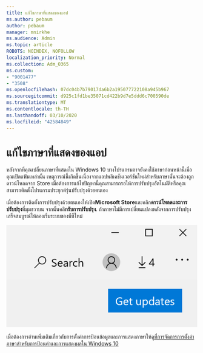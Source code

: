 ```yaml
---
title: แก้ไขภาษาที่แสดงของแอป
ms.author: pebaum
author: pebaum
manager: mnirkhe
ms.audience: Admin
ms.topic: article
ROBOTS: NOINDEX, NOFOLLOW
localization_priority: Normal
ms.collection: Adm_O365
ms.custom:
- "9001477"
- "3508"
ms.openlocfilehash: 07dc04b7b79017da6b2a195077722108a945b967
ms.sourcegitcommit: d925c1fd1be35071cd422b9d7e5ddd6c700590de
ms.translationtype: MT
ms.contentlocale: th-TH
ms.lasthandoff: 03/10/2020
ms.locfileid: "42584849"
---
```

# <a name="fix-the-display-language-of-apps"></a>แก้ไขภาษาที่แสดงของแอป

หลังจากที่คุณเปลี่ยนภาษาที่แสดงใน Windows 10 บางโปรแกรมอาจยังคงใช้ภาษาก่อนหน้านี้เมื่อคุณเปิดแฟ้มเหล่านั้น เหตุการณ์นี้เกิดขึ้นเนื่องจากแอปพลิเคชันเวอร์ชันใหม่สำหรับภาษานั้นจะต้องถูกดาวน์โหลดจาก Store เมื่อต้องการแก้ไขปัญหานี้คุณสามารถรอให้การปรับปรุงอัตโนมัติหรือคุณสามารถติดตั้งโปรแกรมประยุกต์รุ่นปรับปรุงด้วยตนเอง

เมื่อต้องการติดตั้งการปรับปรุงด้วยตนเองให้เปิด**Microsoft Store**และคลิก**ดาวน์โหลดและการปรับปรุง**ที่มุมขวาบน จากนั้นคลิ**กรับการปรับปรุง**. ถ้าภาษาไม่มีการเปลี่ยนแปลงหลังจากการปรับปรุงเสร็จสมบูรณ์ให้ลองเริ่มระบบของพีซีใหม่

![รับการปรับปรุง](media/get-updates.png)

เมื่อต้องการอ่านเพิ่มเติมเกี่ยวกับการตั้งค่าการป้อนข้อมูลและการแสดงภาษาให้ดู[ที่การจัดการการตั้งค่าภาษาสำหรับการป้อนค่าและการแสดงผลใน Windows 10](https://support.microsoft.com/help/4027670/windows-10-add-and-switch-input-and-display-language-preferences)

